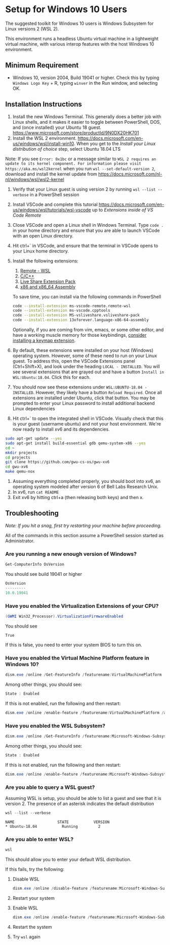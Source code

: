 # Setup for Windows 10 Users

The suggested toolkit for Windows 10 users is Windows Subsystem for Linux versions 2 (WSL 2).

This environment runs a headless Ubuntu virtual machine in a lightweight virtual machine, with various interop features with the host Windows 10 environment.

## Minimum Requirement

-   Windows 10, version 2004, Build 19041 or higher. Check this by typing `Windows Logo Key` + R, typing `winver` in the Run window, and selecting OK.

## Installation Instructions

1. Install the new Windows Terminal. This generally does a better job with Linux shells, and it makes it easier to toggle between PowerShell, DOS, and (once installed) your Ubuntu 18 guest. https://www.microsoft.com/store/productId/9N0DX20HK701
1. Install the WSL 2 environment. https://docs.microsoft.com/en-us/windows/wsl/install-win10. When you get to the _Install your Linux distribution of choice_ step, select Ubuntu 18.04 LTS

Note: If you see `Error: 0x1bc` or a message similar to `WSL 2 requires an update to its kernel component. For information please visit https://aka.ms/wsl2kernel` when you run `wsl --set-default-version 2`, download and install the kernel update from https://docs.microsoft.com/nl-nl/windows/wsl/wsl2-kernel

1. Verify that your Linux guest is using version 2 by running `wsl --list --verbose` in a PowerShell session
1. Install VSCode and complete this tutorial https://docs.microsoft.com/en-us/windows/wsl/tutorials/wsl-vscode up to _Extensions inside of VS Code Remote_
1. Close VSCode and open a Linux shell in Windows Terminal. Type `code .` in your home directory and ensure that you are able to launch VSCode with an open Linux directory.
1. Hit ctrl+` in VSCode, and ensure that the terminal in VSCode opens to your Linux home directory.
1. Install the following extensions:

    1. [Remote - WSL](https://marketplace.visualstudio.com/items?itemName=ms-vscode-remote.remote-wsl)
    1. [C/C++](https://marketplace.visualstudio.com/items?itemName=ms-vscode.cpptools)
    1. [Live Share Extension Pack](https://marketplace.visualstudio.com/items?itemName=MS-vsliveshare.vsliveshare-pack)
    1. [x86 and x86_64 Assembly](https://marketplace.visualstudio.com/items?itemName=13xforever.language-x86-64-assembly)

    To save time, you can install via the following commands in PowerShell

    ```sh
    code --install-extension ms-vscode-remote.remote-wsl
    code --install-extension ms-vscode.cpptools
    code --install-extension MS-vsliveshare.vsliveshare-pack
    code --install-extension 13xforever.language-x86-64-assembly
    ```

    Optionally, if you are coming from vim, emacs, or some other editor, and have a working muscle memory for those keybindings, [consider installing a keymap extension](https://marketplace.visualstudio.com/search?target=VSCode&category=Keymaps&sortBy=Relevance).

1. By default, these extensions were installed on your host (Windows) operating system. However, some of these need to run on your Linux guest. To address this, open the VSCode Extensions panel (Ctrl+Shift+X), and look under the heading `LOCAL - INSTALLED`. You will see several extensions that are grayed out and have a button `Install in WSL:Ubuntu:18.04`. Click this for each.
1. You should now see these extensions under `WSL:UBUNTU-18.04 - INSTALLED`. However, they likely have a button `Reload Required`. Once all extensions are installed under Ubuntu, click that button. You may be prompted to enter your Linux password to install additional backend Linux dependencies
1. Hit ctrl+\` to open the integrated shell in VSCode. Visually check that this is your guest (username ubuntu) and not your host environment. We're now ready to install xv6 and its dependencies.

```sh
sudo apt-get update --yes
sudo apt-get install build-essential gdb qemu-system-x86 --yes
cd ~
mkdir projects
cd projects
git clone https://github.com/gwu-cs-os/gwu-xv6
cd gwu-xv6
make qemu-nox
```

1. Assuming everything completed properly, you should boot into xv6, an operating system modeled after version 6 of Bell Labs Research Unix.
1. In xv6, run `cat README`
1. Exit xv6 by hitting ctrl+a (then releasing both keys) and then x.

## Troubleshooting

_Note: If you hit a snag, first try restarting your machine before proceeding._

All of the commands in this section assume a PowerShell session started as Administrator.

### Are you running a new enough version of Windows?

```powershell
Get-ComputerInfo OsVersion
```

You should see build 19041 or higher

```powershell
OsVersion
---------
10.0.19041
```

### Have you enabled the Virtualization Extensions of your CPU?

```powershell
(GWMI Win32_Processor).VirtualizationFirmwareEnabled
```

You should see

```
True
```

If this is false, you need to enter your system BIOS to turn this on.

### Have you enabled the Virtual Machine Platform feature in Windows 10?

```powershell
dism.exe /online /Get-FeatureInfo /featurename:VirtualMachinePlatform
```

Among other things, you should see:

```powershell
State : Enabled
```

If this is not enabled, run the following and then restart:

```powershell
dism.exe /online /enable-feature /featurename:VirtualMachinePlatform /all /norestart
```

### Have you enabled the WSL Subsystem?

```powershell
dism.exe /online /Get-FeatureInfo /featurename:Microsoft-Windows-Subsystem-Linux
```

Among other things, you should see:

```powershell
State : Enabled
```

If this is not enabled, run the following and then restart:

```powershell
dism.exe /online /enable-feature /featurename:Microsoft-Windows-Subsystem-Linux /all /norestart
```

### Are you able to query a WSL guest?

Assuming WSL is setup, you should be able to list a guest and see that it is version 2. The presence of an asterisk indicates the default distribution

```powershell
wsl --list --verbose
```

```
NAME                   STATE           VERSION
* Ubuntu-18.04           Running         2
```

### Are you able to enter WSL?

```powershell
wsl
```

This should allow you to enter your default WSL distribution.

If this fails, try the following:

1. Disable WSL

    ```powershell
    dism.exe /online /disable-feature /featurename:Microsoft-Windows-Subsystem-Linux /all /norestart
    ```

1. Restart your system

1. Enable WSL

    ```powershell
    dism.exe /online /enable-feature /featurename:Microsoft-Windows-Subsystem-Linux /all /norestart
    ```

1. Restart the system

1. Try `wsl` again
